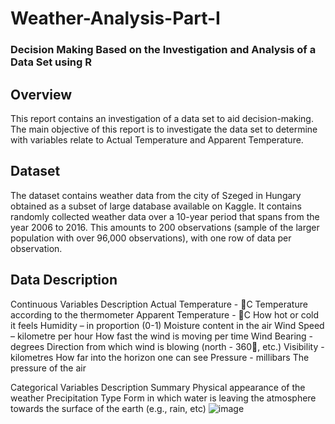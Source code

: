 # Weather-Analysis-Part-I
### Decision Making Based on the Investigation and Analysis of a Data Set using R

## Overview
This report contains an investigation of a data set to aid decision-making. The main objective of this report is to investigate the data set to determine with variables relate to Actual Temperature and Apparent Temperature.

## Dataset
The dataset contains weather data from the city of Szeged in Hungary obtained as a subset of large database available on Kaggle. It contains randomly collected weather data over a 10-year period that spans from the year 2006 to 2016. This amounts to 200 observations (sample of the larger population with over 96,000 observations), with one row of data per observation. 

## Data Description
Continuous Variables	Description
Actual Temperature - C	Temperature according to the thermometer
Apparent Temperature - C	How hot or cold it feels
Humidity – in proportion (0-1)	Moisture content in the air
Wind Speed – kilometre per hour	How fast the wind is moving per time
Wind Bearing - degrees	Direction from which wind is blowing (north - 360, etc.)
Visibility - kilometres	How far into the horizon one can see
Pressure - millibars	The pressure of the air
	
Categorical Variables	Description
Summary	Physical appearance of the weather
Precipitation Type	Form in which water is leaving the atmosphere towards the surface of the earth (e.g., rain, etc)
![image](https://user-images.githubusercontent.com/28755722/204101886-9e39b0ec-6984-48f9-85cb-3ce16e524f22.png)
